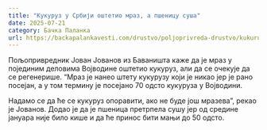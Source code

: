 ```yaml
---
title: "Кукуруз у Србији оштетио мраз, а пшеницу суша"
date: 2025-07-21
category: Бачка Паланка
url: https://backapalankavesti.com/drustvo/poljoprivreda-drustvo/kukuruz-u-srbiji-ostetio-mraz-a-psenicu-susa/
---
```


Пољопривредник Јован Јованов из Баваништа каже да је мраз у појединим деловима Војводине оштетио кукуруз, али да се очекује да се регенерише. “Мраз је нанео штету кукурузу који је никао јер је рано посејан, а у том термину је посејано 70 одсто кукуруза у Војводини.

Надамо се да ће се кукуруз опоравити, ако не буде још мразева”, рекао је Јованов. Додао је да је пшеница претрпела сушу јер од средине јануара није било кише и да ће принос бити мањи до 50 одсто.
